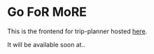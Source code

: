 Go FoR MoRE
==
This is the frontend for trip-planner hosted [here](https://github.com/jakubzzak/trip-planner-be).

It will be available soon at..